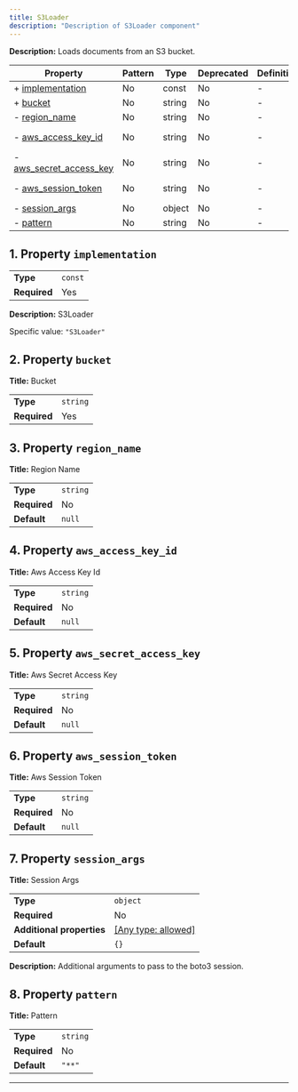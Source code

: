 ```yaml
---
title: S3Loader
description: "Description of S3Loader component"
---
```


**Description:** Loads documents from an S3 bucket.

| Property                                           | Pattern | Type   | Deprecated | Definition | Title/Description     |
| -------------------------------------------------- | ------- | ------ | ---------- | ---------- | --------------------- |
| + [implementation](#implementation )               | No      | const  | No         | -          | S3Loader              |
| + [bucket](#bucket )                               | No      | string | No         | -          | Bucket                |
| - [region_name](#region_name )                     | No      | string | No         | -          | Region Name           |
| - [aws_access_key_id](#aws_access_key_id )         | No      | string | No         | -          | Aws Access Key Id     |
| - [aws_secret_access_key](#aws_secret_access_key ) | No      | string | No         | -          | Aws Secret Access Key |
| - [aws_session_token](#aws_session_token )         | No      | string | No         | -          | Aws Session Token     |
| - [session_args](#session_args )                   | No      | object | No         | -          | Session Args          |
| - [pattern](#pattern )                             | No      | string | No         | -          | Pattern               |

## <a name="implementation"></a>1. Property `implementation`

|              |         |
| ------------ | ------- |
| **Type**     | `const` |
| **Required** | Yes     |

**Description:** S3Loader

Specific value: `"S3Loader"`

## <a name="bucket"></a>2. Property `bucket`

**Title:** Bucket

|              |          |
| ------------ | -------- |
| **Type**     | `string` |
| **Required** | Yes      |

## <a name="region_name"></a>3. Property `region_name`

**Title:** Region Name

|              |          |
| ------------ | -------- |
| **Type**     | `string` |
| **Required** | No       |
| **Default**  | `null`   |

## <a name="aws_access_key_id"></a>4. Property `aws_access_key_id`

**Title:** Aws Access Key Id

|              |          |
| ------------ | -------- |
| **Type**     | `string` |
| **Required** | No       |
| **Default**  | `null`   |

## <a name="aws_secret_access_key"></a>5. Property `aws_secret_access_key`

**Title:** Aws Secret Access Key

|              |          |
| ------------ | -------- |
| **Type**     | `string` |
| **Required** | No       |
| **Default**  | `null`   |

## <a name="aws_session_token"></a>6. Property `aws_session_token`

**Title:** Aws Session Token

|              |          |
| ------------ | -------- |
| **Type**     | `string` |
| **Required** | No       |
| **Default**  | `null`   |

## <a name="session_args"></a>7. Property `session_args`

**Title:** Session Args

|                           |                                                                           |
| ------------------------- | ------------------------------------------------------------------------- |
| **Type**                  | `object`                                                                  |
| **Required**              | No                                                                        |
| **Additional properties** | [[Any type: allowed]](# "Additional Properties of any type are allowed.") |
| **Default**               | `{}`                                                                      |

**Description:** Additional arguments to pass to the boto3 session.

## <a name="pattern"></a>8. Property `pattern`

**Title:** Pattern

|              |          |
| ------------ | -------- |
| **Type**     | `string` |
| **Required** | No       |
| **Default**  | `"**"`   |

----------------------------------------------------------------------------------------------------------------------------
